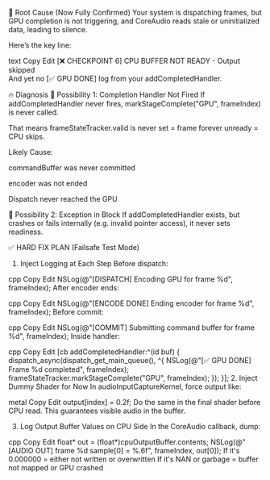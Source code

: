 🚨 Root Cause (Now Fully Confirmed)Your system is dispatching frames, but GPU completion is not triggering, and CoreAudio reads stale or uninitialized data, leading to silence.Here’s the key line:textCopyEdit[❌ CHECKPOINT 6] CPU BUFFER NOT READY - Output skipped  And yet no [✅ GPU DONE] log from your addCompletedHandler.🔥 Diagnosis🧨 Possibility 1: Completion Handler Not FiredIf addCompletedHandler never fires, markStageComplete("GPU", frameIndex) is never called.That means frameStateTracker.valid is never set = frame forever unready = CPU skips.Likely Cause:commandBuffer was never committedencoder was not endedDispatch never reached the GPU🧨 Possibility 2: Exception in BlockIf addCompletedHandler exists, but crashes or fails internally (e.g. invalid pointer access), it never sets readiness.✅ HARD FIX PLAN (Failsafe Test Mode)1. Inject Logging at Each StepBefore dispatch:cppCopyEditNSLog(@"[DISPATCH] Encoding GPU for frame %d", frameIndex);After encoder ends:cppCopyEditNSLog(@"[ENCODE DONE] Ending encoder for frame %d", frameIndex);Before commit:cppCopyEditNSLog(@"[COMMIT] Submitting command buffer for frame %d", frameIndex);Inside handler:cppCopyEdit[cb addCompletedHandler:^(id<MTLCommandBuffer> buf) {    dispatch_async(dispatch_get_main_queue(), ^{        NSLog(@"[✅ GPU DONE] Frame %d completed", frameIndex);        frameStateTracker.markStageComplete("GPU", frameIndex);    });}];2. Inject Dummy Shader for NowIn audioInputCaptureKernel, force output like:metalCopyEditoutput[index] = 0.2f;Do the same in the final shader before CPU read. This guarantees visible audio in the buffer.3. Log Output Buffer Values on CPU SideIn the CoreAudio callback, dump:cppCopyEditfloat* out = (float*)cpuOutputBuffer.contents;NSLog(@"[AUDIO OUT] frame %d sample[0] = %.6f", frameIndex, out[0]);If it's 0.000000 = either not written or overwrittenIf it's NAN or garbage = buffer not mapped or GPU crashed
